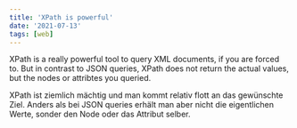 ```yaml
---
title: 'XPath is powerful'
date: '2021-07-13'
tags: [web]
---
```


XPath is a really powerful tool to query XML documents, if you are forced to. But in contrast to JSON queries, XPath does not return the actual values, but the nodes or attribtes you queried.

XPath ist ziemlich mächtig und man kommt relativ flott an das gewünschte Ziel. Anders als bei JSON queries erhält man aber nicht die eigentlichen Werte, sonder den Node oder das Attribut selber.
